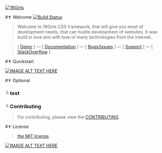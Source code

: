 [![16Girls](https://raw.github.com/nulllogic/16girls/gh-pages/_tmp/16girls_underlogo.gif)](http://nulllogic.github.io/16girls/) 

#✝ Welcome [![Build Status](https://api.travis-ci.org/nulllogic/16Girls.svg)](https://travis-ci.org/nulllogic/16Girls)

> Welcome to 16Girls CSS framework, that will give you most of development needs, that can hustle development of websites. It was build in love and with love of many technologies from the internet. 

> [ [Demo](http://nulllogic.github.io/16girls/) ] — [ [Documentation](http://nulllogic.github.io/16girls/docs) ] — [ [Bugs/Issues](https://github.com/nulllogic/16girls/issues) ] — [ [Support](https://nulllogic.desk.com/customer/portal/articles/1408617-16girls-framework) ] — [ [StackOverflow](http://stackoverflow.com/questions/tagged/16girls) ]


#✝ Quickstart

[![IMAGE ALT TEXT HERE](http://www.sergiuko.com/wp-content/uploads/2012/04/vimeo-preview-627x351.jpg)](https://vimeo.com/83573522)

#✝ Optional

### └  test

### └  Contributing

> For contributing, please view the [CONTRIBUTING](CONTRIBUTING.md).



#✝ License
> [the MIT license](LICENSE).

[![IMAGE ALT TEXT HERE](http://www.nulllogic.net/_tmp/logo.gif)](http://www.nulllogic.net)
